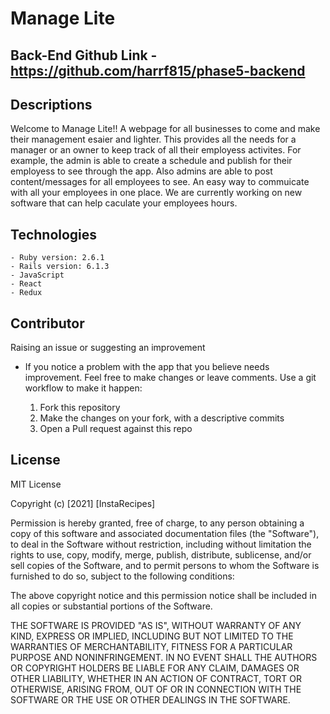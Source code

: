 
# Manage Lite 

## Back-End Github Link - https://github.com/harrf815/phase5-backend

## Descriptions 
Welcome to Manage Lite!! A webpage for all businesses to come and make their management esaier and lighter. This provides all the needs for a manager or an owner to keep track of all their employess activites. For example, the admin is able to create a schedule and publish for their employess to see through the app. Also admins are able to post content/messages for all employees to see. An easy way to commuicate with all your employees in one place. We are currently working on new software that can help caculate your employees hours. 

## Technologies 
    - Ruby version: 2.6.1
    - Rails version: 6.1.3
    - JavaScript 
    - React
    - Redux 
## Contributor

Raising an issue or suggesting an improvement 

* If you notice a problem with the app that you believe needs improvement. Feel free to make changes or leave comments. Use a git workflow to make it happen:

    1. Fork this repository 
    2. Make the changes on your fork, with a descriptive commits
    3. Open a Pull request against this repo 

## License 

MIT License

Copyright (c) [2021] [InstaRecipes]

Permission is hereby granted, free of charge, to any person obtaining a copy
of this software and associated documentation files (the "Software"), to deal
in the Software without restriction, including without limitation the rights
to use, copy, modify, merge, publish, distribute, sublicense, and/or sell
copies of the Software, and to permit persons to whom the Software is
furnished to do so, subject to the following conditions:

The above copyright notice and this permission notice shall be included in all
copies or substantial portions of the Software.

THE SOFTWARE IS PROVIDED "AS IS", WITHOUT WARRANTY OF ANY KIND, EXPRESS OR
IMPLIED, INCLUDING BUT NOT LIMITED TO THE WARRANTIES OF MERCHANTABILITY,
FITNESS FOR A PARTICULAR PURPOSE AND NONINFRINGEMENT. IN NO EVENT SHALL THE
AUTHORS OR COPYRIGHT HOLDERS BE LIABLE FOR ANY CLAIM, DAMAGES OR OTHER
LIABILITY, WHETHER IN AN ACTION OF CONTRACT, TORT OR OTHERWISE, ARISING FROM,
OUT OF OR IN CONNECTION WITH THE SOFTWARE OR THE USE OR OTHER DEALINGS IN THE
SOFTWARE.
